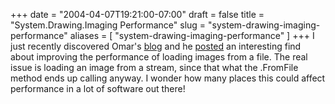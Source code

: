 +++
date = "2004-04-07T19:21:00-07:00"
draft = false
title = "System.Drawing.Imaging Performance"
slug = "system-drawing-imaging-performance"
aliases = [
	"system-drawing-imaging-performance"
]
+++
I just recently discovered Omar's <A href="http://shahine.com/omar">blog</A>&nbsp;and he <A href="http://www.shahine.com/omar/Trackback,guid,673c131f-26db-4f44-9908-c2667da832ad.aspx">posted</A> an interesting find about improving the performance of loading images from a file. The real issue is loading an image from a stream, since that what the .FromFile method ends up calling anyway. I wonder how many places this could affect performance in a lot of software out there!